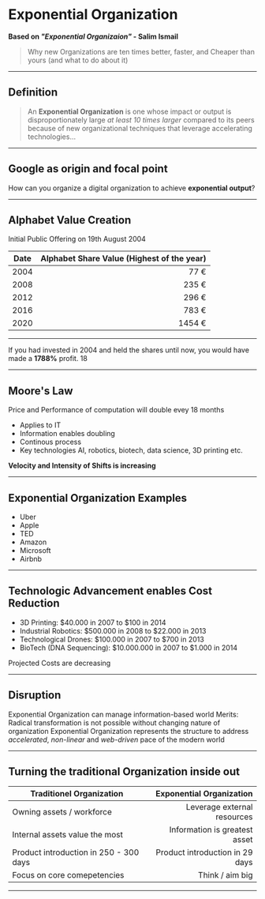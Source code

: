 # Exponential Organization

__Based on _"Exponential Organizaion"_ - Salim Ismail__ 
>Why new Organizations are ten times better, faster, and Cheaper than yours (and what to do about it)

---

## Definition

>An __Exponential Organization__ is one whose impact or output is disproportionately large _at least 10 times larger_ compared to its peers because of new organizational techniques that leverage accelerating technologies...

---
## Google as origin and focal point

How can you organize a digital organization to achieve __exponential output__?

---

## Alphabet Value Creation

Initial Public Offering on 19th August 2004

|   Date   |   Alphabet Share Value (Highest of the year)   |
|   ----   |   ----------------------------------------:    |
|   2004   |   77 €   |
|   2008   |   235 €   |
|   2012   |   296 €   |
|   2016   |   783 €   |
|   2020   |   1454 €   |

---

If you had invested in 2004 and held the shares until now, you would have made a __1788%__ profit. 18


---

## Moore's Law

Price and Performance of computation will double evey 18 months
* Applies to IT
* Information enables doubling
* Continous process
* Key technologies AI, robotics, biotech, data science, 3D printing etc.

__Velocity and Intensity of Shifts is increasing__

---
## Exponential Organization Examples

* Uber
* Apple
* TED
* Amazon
* Microsoft
* Airbnb

---

## Technologic Advancement enables Cost Reduction

* 3D Printing: $40.000 in 2007 to $100 in 2014
* Industrial Robotics: $500.000 in 2008 to $22.000 in 2013
* Technological Drones: $100.000 in 2007 to $700 in 2013
* BioTech (DNA Sequencing): $10.000.000 in 2007 to $1.000 in 2014

Projected Costs are decreasing 

---

## Disruption

Exponential Organization can manage information-based world 
Merits: Radical transformation is not possible without changing nature of organization 
Exponential Organization represents the structure to address _accelerated_, _non-linear_ and _web-driven_ pace of the modern world

---

## Turning the traditional Organization inside out

|   Traditionel Organization   |   Exponential Organization   |
|   ----   |   ----------------------------------------:    |
|   Owning assets / workforce   |   Leverage external resources   |
|   Internal assets value the most   |   Information is greatest asset   |
|   Product introduction in 250 - 300 days   |   Product introduction in 29 days   |
|  Focus on core comepetencies   |   Think / aim big   |

---




